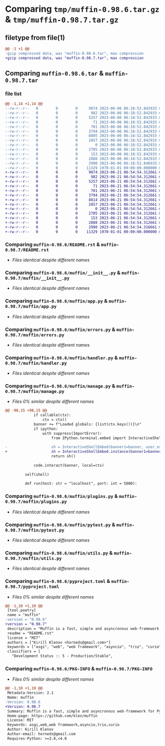 # Comparing `tmp/muffin-0.98.6.tar.gz` & `tmp/muffin-0.98.7.tar.gz`

## filetype from file(1)

```diff
@@ -1 +1 @@
-gzip compressed data, was "muffin-0.98.6.tar", max compression
+gzip compressed data, was "muffin-0.98.7.tar", max compression
```

## Comparing `muffin-0.98.6.tar` & `muffin-0.98.7.tar`

### file list

```diff
@@ -1,14 +1,14 @@
--rw-r--r--   0        0        0     9874 2023-06-06 06:18:52.842933 muffin-0.98.6/README.rst
--rw-r--r--   0        0        0      982 2023-06-06 06:18:52.842933 muffin-0.98.6/muffin/__init__.py
--rw-r--r--   0        0        0     5257 2023-06-06 06:18:52.842933 muffin-0.98.6/muffin/app.py
--rw-r--r--   0        0        0       71 2023-06-06 06:18:52.842933 muffin-0.98.6/muffin/constants.py
--rw-r--r--   0        0        0      701 2023-06-06 06:18:52.842933 muffin-0.98.6/muffin/errors.py
--rw-r--r--   0        0        0     3794 2023-06-06 06:18:52.842933 muffin-0.98.6/muffin/handler.py
--rw-r--r--   0        0        0     8805 2023-06-06 06:18:52.842933 muffin-0.98.6/muffin/manage.py
--rw-r--r--   0        0        0     2857 2023-06-06 06:18:52.842933 muffin-0.98.6/muffin/plugins.py
--rw-r--r--   0        0        0        0 2023-06-06 06:18:52.842933 muffin-0.98.6/muffin/py.typed
--rw-r--r--   0        0        0     2705 2023-06-06 06:18:52.842933 muffin-0.98.6/muffin/pytest.py
--rw-r--r--   0        0        0      153 2023-06-06 06:18:52.842933 muffin-0.98.6/muffin/types.py
--rw-r--r--   0        0        0     2888 2023-06-06 06:18:52.842933 muffin-0.98.6/muffin/utils.py
--rw-r--r--   0        0        0     2990 2023-06-06 06:18:52.846933 muffin-0.98.6/pyproject.toml
--rw-r--r--   0        0        0    11329 1970-01-01 00:00:00.000000 muffin-0.98.6/PKG-INFO
+-rw-r--r--   0        0        0     9874 2023-06-21 06:54:54.312661 muffin-0.98.7/README.rst
+-rw-r--r--   0        0        0      982 2023-06-21 06:54:54.312661 muffin-0.98.7/muffin/__init__.py
+-rw-r--r--   0        0        0     5257 2023-06-21 06:54:54.312661 muffin-0.98.7/muffin/app.py
+-rw-r--r--   0        0        0       71 2023-06-21 06:54:54.312661 muffin-0.98.7/muffin/constants.py
+-rw-r--r--   0        0        0      701 2023-06-21 06:54:54.312661 muffin-0.98.7/muffin/errors.py
+-rw-r--r--   0        0        0     3794 2023-06-21 06:54:54.312661 muffin-0.98.7/muffin/handler.py
+-rw-r--r--   0        0        0     8814 2023-06-21 06:54:54.312661 muffin-0.98.7/muffin/manage.py
+-rw-r--r--   0        0        0     2857 2023-06-21 06:54:54.312661 muffin-0.98.7/muffin/plugins.py
+-rw-r--r--   0        0        0        0 2023-06-21 06:54:54.312661 muffin-0.98.7/muffin/py.typed
+-rw-r--r--   0        0        0     2705 2023-06-21 06:54:54.312661 muffin-0.98.7/muffin/pytest.py
+-rw-r--r--   0        0        0      153 2023-06-21 06:54:54.312661 muffin-0.98.7/muffin/types.py
+-rw-r--r--   0        0        0     2888 2023-06-21 06:54:54.312661 muffin-0.98.7/muffin/utils.py
+-rw-r--r--   0        0        0     2990 2023-06-21 06:54:54.316661 muffin-0.98.7/pyproject.toml
+-rw-r--r--   0        0        0    11329 1970-01-01 00:00:00.000000 muffin-0.98.7/PKG-INFO
```

### Comparing `muffin-0.98.6/README.rst` & `muffin-0.98.7/README.rst`

 * *Files identical despite different names*

### Comparing `muffin-0.98.6/muffin/__init__.py` & `muffin-0.98.7/muffin/__init__.py`

 * *Files identical despite different names*

### Comparing `muffin-0.98.6/muffin/app.py` & `muffin-0.98.7/muffin/app.py`

 * *Files identical despite different names*

### Comparing `muffin-0.98.6/muffin/errors.py` & `muffin-0.98.7/muffin/errors.py`

 * *Files identical despite different names*

### Comparing `muffin-0.98.6/muffin/handler.py` & `muffin-0.98.7/muffin/handler.py`

 * *Files identical despite different names*

### Comparing `muffin-0.98.6/muffin/manage.py` & `muffin-0.98.7/muffin/manage.py`

 * *Files 0% similar despite different names*

```diff
@@ -98,15 +98,15 @@
             if callable(ctx):
                 ctx = ctx()
             banner += f"Loaded globals: {list(ctx.keys())}\n"
             if ipython:
                 with suppress(ImportError):
                     from IPython.terminal.embed import InteractiveShellEmbed
 
-                    sh = InteractiveShellEmbed(banner1=banner, user_ns=ctx)
+                    sh = InteractiveShellEmbed.instance(banner1=banner, user_ns=ctx)
                     return sh()
 
             code.interact(banner, local=ctx)
 
         self(shell)
 
         def run(host: str = "localhost", port: int = 5000):
```

### Comparing `muffin-0.98.6/muffin/plugins.py` & `muffin-0.98.7/muffin/plugins.py`

 * *Files identical despite different names*

### Comparing `muffin-0.98.6/muffin/pytest.py` & `muffin-0.98.7/muffin/pytest.py`

 * *Files identical despite different names*

### Comparing `muffin-0.98.6/muffin/utils.py` & `muffin-0.98.7/muffin/utils.py`

 * *Files identical despite different names*

### Comparing `muffin-0.98.6/pyproject.toml` & `muffin-0.98.7/pyproject.toml`

 * *Files 0% similar despite different names*

```diff
@@ -1,10 +1,10 @@
 [tool.poetry]
 name = "muffin"
-version = "0.98.6"
+version = "0.98.7"
 description = "Muffin is a fast, simple and asyncronous web-framework for Python 3 (asyncio, trio, curio)"
 readme = "README.rst"
 license = "MIT"
 authors = ["Kirill Klenov <horneds@gmail.com>"]
 keywords = ["asgi", "web", "web framework", "asyncio", "trio", "curio"]
 classifiers = [
   "Development Status :: 5 - Production/Stable",
```

### Comparing `muffin-0.98.6/PKG-INFO` & `muffin-0.98.7/PKG-INFO`

 * *Files 0% similar despite different names*

```diff
@@ -1,10 +1,10 @@
 Metadata-Version: 2.1
 Name: muffin
-Version: 0.98.6
+Version: 0.98.7
 Summary: Muffin is a fast, simple and asyncronous web-framework for Python 3 (asyncio, trio, curio)
 Home-page: https://github.com/klen/muffin
 License: MIT
 Keywords: asgi,web,web framework,asyncio,trio,curio
 Author: Kirill Klenov
 Author-email: horneds@gmail.com
 Requires-Python: >=3.8,<4.0
```

